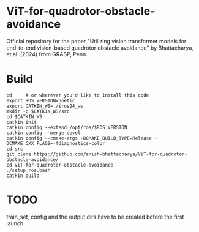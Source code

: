 # ViT-for-quadrotor-obstacle-avoidance
Official repository for the paper "Utilizing vision transformer models for end-to-end vision-based quadrotor obstacle avoidance"  by Bhattacharya, et al. (2024) from GRASP, Penn.

# Build 
```
cd     # or wherever you'd like to install this code
export ROS_VERSION=noetic
export CATKIN_WS=./iros24_ws
mkdir -p $CATKIN_WS/src
cd $CATKIN_WS
catkin init
catkin config --extend /opt/ros/$ROS_VERSION
catkin config --merge-devel
catkin config --cmake-args -DCMAKE_BUILD_TYPE=Release -DCMAKE_CXX_FLAGS=-fdiagnostics-color
cd src
git clone https://github.com/anish-bhattacharya/ViT-for-quadrotor-obstacle-avoidance/
cd ViT-for-quadrotor-obstacle-avoidance
./setup_ros.bash
catkin build
```

# TODO
train_set, config and the output dirs have to be created before the first launch